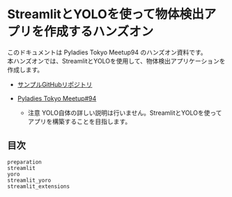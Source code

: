 
# StreamlitとYOLOを使って物体検出アプリを作成するハンズオン

このドキュメントは Pyladies Tokyo Meetup94 のハンズオン資料です。  
本ハンズオンでは、StreamlitとYOLOを使用して、物体検出アプリケーションを作成します。
- [サンプルGitHubリポジトリ]()
- [Pyladies Tokyo Meetup#94](https://pyladies-tokyo.connpass.com/event/326539/)

  - 注意 YOLO自体の詳しい説明は行いません。StreamlitとYOLOを使ってアプリを構築することを目指します。


## 目次

```{toctree}
preparation
streamlit
yoro
streamlit_yoro
streamlit_extensions
```

